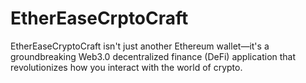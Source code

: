 # EtherEaseCrptoCraft
EtherEaseCryptoCraft isn't just another Ethereum wallet—it's a groundbreaking Web3.0 decentralized finance (DeFi) application that revolutionizes how you interact with the world of crypto.
